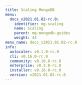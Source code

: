 ```yaml
---
title: Scaling MongoDB
menu:
  docs_v2021.01.02-rc.0:
    identifier: mg-scaling
    name: Scaling
    parent: mg-mongodb-guides
    weight: 43
menu_name: docs_v2021.01.02-rc.0
info:
  autocaler: v0.1.0-rc.0
  cli: v0.16.0-rc.0
  community: v0.16.0-rc.0
  enterprise: v0.3.0-rc.0
  installer: v0.16.0-rc.0
  version: v2021.01.02-rc.0
---
```


